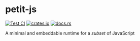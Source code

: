 # petit-js

[![Test CI](https://github.com/github/docs/actions/workflows/test.yml/badge.svg)](https://github.com/LucasPickering/petit-js/actions)
[![crates.io](https://img.shields.io/crates/v/petit-js.svg)](https://crates.io/crates/petit-js)
[![docs.rs](https://img.shields.io/docsrs/petit-js)](https://docs.rs/petit-js)

A minimal and embeddable runtime for a _subset_ of JavaScript
